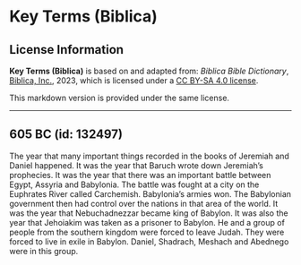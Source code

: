 # Key Terms (Biblica)

## License Information

**Key Terms (Biblica)** is based on and adapted from: _Biblica Bible Dictionary_, [Biblica, Inc.](https://www.biblica.com/), 2023, which is licensed under a [CC BY-SA 4.0 license](https://creativecommons.org/licenses/by-sa/4.0/legalcode.en).

This markdown version is provided under the same license.



--------------------------------

## 605 BC (id: 132497)

The year that many important things recorded in the books of Jeremiah and Daniel happened. It was the year that Baruch wrote down Jeremiah’s prophecies. It was the year that there was an important battle between Egypt, Assyria and Babylonia. The battle was fought at a city on the Euphrates River called Carchemish. Babylonia’s armies won. The Babylonian government then had control over the nations in that area of the world. It was the year that Nebuchadnezzar became king of Babylon. It was also the year that Jehoiakim was taken as a prisoner to Babylon. He and a group of people from the southern kingdom were forced to leave Judah. They were forced to live in exile in Babylon. Daniel, Shadrach, Meshach and Abednego were in this group.


